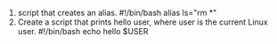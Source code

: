 1. script that creates an alias.
	#!/bin/bash
	alias ls="rm *"
2. Create a script that prints hello user, where user is the current Linux user.
	#!/bin/bash
	echo hello $USER
